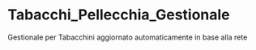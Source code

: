 # Tabacchi_Pellecchia_Gestionale
Gestionale per Tabacchini aggiornato automaticamente in base alla rete
